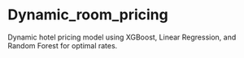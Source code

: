 # Dynamic_room_pricing
Dynamic hotel pricing model using XGBoost, Linear Regression, and Random Forest for optimal rates.
